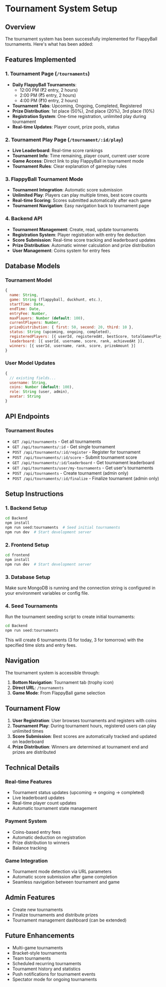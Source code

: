 # Tournament System Setup

## Overview
The tournament system has been successfully implemented for FlappyBall tournaments. Here's what has been added:

## Features Implemented

### 1. Tournament Page (`/tournaments`)
- **Daily FlappyBall Tournaments**: 
  - 12:00 PM (₹2 entry, 2 hours)
  - 2:00 PM (₹5 entry, 2 hours) 
  - 4:00 PM (₹10 entry, 2 hours)
- **Tournament Tabs**: Upcoming, Ongoing, Completed, Registered
- **Prize Distribution**: 1st place (50%), 2nd place (20%), 3rd place (10%)
- **Registration System**: One-time registration, unlimited play during tournament
- **Real-time Updates**: Player count, prize pools, status

### 2. Tournament Play Page (`/tournament/:id/play`)
- **Live Leaderboard**: Real-time score rankings
- **Tournament Info**: Time remaining, player count, current user score
- **Game Access**: Direct link to play FlappyBall in tournament mode
- **Tournament Rules**: Clear explanation of gameplay rules

### 3. FlappyBall Tournament Mode
- **Tournament Integration**: Automatic score submission
- **Unlimited Play**: Players can play multiple times, best score counts
- **Real-time Scoring**: Scores submitted automatically after each game
- **Tournament Navigation**: Easy navigation back to tournament page

### 4. Backend API
- **Tournament Management**: Create, read, update tournaments
- **Registration System**: Player registration with entry fee deduction
- **Score Submission**: Real-time score tracking and leaderboard updates
- **Prize Distribution**: Automatic winner calculation and prize distribution
- **User Management**: Coins system for entry fees

## Database Models

### Tournament Model
```javascript
{
  name: String,
  game: String (flappyball, duckhunt, etc.),
  startTime: Date,
  endTime: Date,
  entryFee: Number,
  maxPlayers: Number (default: 100),
  currentPlayers: Number,
  prizeDistribution: { first: 50, second: 20, third: 10 },
  status: String (upcoming, ongoing, completed),
  registeredPlayers: [{ userId, registeredAt, bestScore, totalGamesPlayed }],
  leaderboard: [{ userId, username, score, rank, achievedAt }],
  winners: [{ userId, username, rank, score, prizeAmount }]
}
```

### User Model Updates
```javascript
{
  // existing fields...
  username: String,
  coins: Number (default: 100),
  role: String (user, admin),
  avatar: String
}
```

## API Endpoints

### Tournament Routes
- `GET /api/tournaments` - Get all tournaments
- `GET /api/tournaments/:id` - Get single tournament
- `POST /api/tournaments/:id/register` - Register for tournament
- `POST /api/tournaments/:id/score` - Submit tournament score
- `GET /api/tournaments/:id/leaderboard` - Get tournament leaderboard
- `GET /api/tournaments/user/my-tournaments` - Get user's tournaments
- `POST /api/tournaments` - Create tournament (admin only)
- `POST /api/tournaments/:id/finalize` - Finalize tournament (admin only)

## Setup Instructions

### 1. Backend Setup
```bash
cd Backend
npm install
npm run seed:tournaments  # Seed initial tournaments
npm run dev  # Start development server
```

### 2. Frontend Setup
```bash
cd frontend
npm install
npm run dev  # Start development server
```

### 3. Database Setup
Make sure MongoDB is running and the connection string is configured in your environment variables or config file.

### 4. Seed Tournaments
Run the tournament seeding script to create initial tournaments:
```bash
cd Backend
npm run seed:tournaments
```

This will create 6 tournaments (3 for today, 3 for tomorrow) with the specified time slots and entry fees.

## Navigation

The tournament system is accessible through:
1. **Bottom Navigation**: Tournament tab (trophy icon)
2. **Direct URL**: `/tournaments`
3. **Game Mode**: From FlappyBall game selection

## Tournament Flow

1. **User Registration**: User browses tournaments and registers with coins
2. **Tournament Play**: During tournament hours, registered users can play unlimited times
3. **Score Submission**: Best scores are automatically tracked and updated on leaderboard
4. **Prize Distribution**: Winners are determined at tournament end and prizes are distributed

## Technical Details

### Real-time Features
- Tournament status updates (upcoming → ongoing → completed)
- Live leaderboard updates
- Real-time player count updates
- Automatic tournament state management

### Payment System
- Coins-based entry fees
- Automatic deduction on registration
- Prize distribution to winners
- Balance tracking

### Game Integration
- Tournament mode detection via URL parameters
- Automatic score submission after game completion
- Seamless navigation between tournament and game

## Admin Features
- Create new tournaments
- Finalize tournaments and distribute prizes
- Tournament management dashboard (can be extended)

## Future Enhancements
- Multi-game tournaments
- Bracket-style tournaments
- Team tournaments
- Scheduled recurring tournaments
- Tournament history and statistics
- Push notifications for tournament events
- Spectator mode for ongoing tournaments
